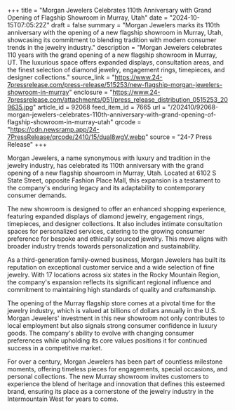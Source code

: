 +++
title = "Morgan Jewelers Celebrates 110th Anniversary with Grand Opening of Flagship Showroom in Murray, Utah"
date = "2024-10-15T07:05:22Z"
draft = false
summary = "Morgan Jewelers marks its 110th anniversary with the opening of a new flagship showroom in Murray, Utah, showcasing its commitment to blending tradition with modern consumer trends in the jewelry industry."
description = "Morgan Jewelers celebrates 110 years with the grand opening of a new flagship showroom in Murray, UT. The luxurious space offers expanded displays, consultation areas, and the finest selection of diamond jewelry, engagement rings, timepieces, and designer collections."
source_link = "https://www.24-7pressrelease.com/press-release/515253/new-flagship-morgan-jewelers-showroom-in-murray"
enclosure = "https://www.24-7pressrelease.com/attachments/051/press_release_distribution_0515253_209635.jpg"
article_id = 92068
feed_item_id = 7665
url = "/202410/92068-morgan-jewelers-celebrates-110th-anniversary-with-grand-opening-of-flagship-showroom-in-murray-utah"
qrcode = "https://cdn.newsramp.app/24-7PressRelease/qrcode/2410/15/dual8wgV.webp"
source = "24-7 Press Release"
+++

<p>Morgan Jewelers, a name synonymous with luxury and tradition in the jewelry industry, has celebrated its 110th anniversary with the grand opening of a new flagship showroom in Murray, Utah. Located at 6102 S State Street, opposite Fashion Place Mall, this expansion is a testament to the company's enduring legacy and its adaptability to contemporary consumer demands.</p><p>The new showroom is designed to offer an enhanced shopping experience, featuring expanded displays of diamond jewelry, engagement rings, timepieces, and designer collections. It also includes intimate consultation spaces for personalized services, catering to the growing consumer preference for bespoke and ethically sourced jewelry. This move aligns with broader industry trends towards personalization and sustainability.</p><p>As a third-generation family-owned business, Morgan Jewelers has built its reputation on exceptional customer service and a wide selection of fine jewelry. With 17 locations across six states in the Rocky Mountain Region, the company's expansion reflects its significant regional influence and commitment to maintaining high standards of quality and craftsmanship.</p><p>The opening of the Murray flagship store comes at a pivotal time for the jewelry industry, which is valued at billions of dollars annually in the U.S. Morgan Jewelers' investment in this new showroom not only contributes to local employment but also signals strong consumer confidence in luxury goods. The company's ability to evolve with changing consumer preferences while upholding its core values positions it for continued success in a competitive market.</p><p>For over a century, Morgan Jewelers has been part of countless milestone moments, offering timeless pieces for engagements, special occasions, and personal collections. The new Murray showroom invites customers to experience the blend of heritage and innovation that defines this esteemed brand, ensuring its place as a cornerstone of the jewelry industry in the Intermountain West for years to come.</p>